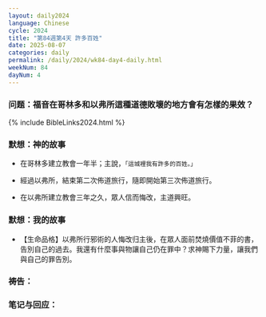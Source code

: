 ```yaml
---
layout: daily2024
language: Chinese
cycle: 2024
title: "第84週第4天 許多百姓"
date: 2025-08-07
categories: daily
permalink: /daily/2024/wk84-day4-daily.html
weekNum: 84
dayNum: 4
---
```


### 问题：福音在哥林多和以弗所這種道德敗壞的地方會有怎樣的果效？

{% include BibleLinks2024.html %}

### 默想：神的故事 
+ 在哥林多建立教會一年半；主說，`「這城裡我有許多的百姓。」`

+ 經過以弗所，結束第二次佈道旅行，隨即開始第三次佈道旅行。

+ 在以弗所建立教會三年之久，眾人信而悔改，主道興旺。

### 默想：我的故事
+ 【生命品格】以弗所行邪術的人悔改归主後，在眾人面前焚燒價值不菲的書，告別自己的過去。我還有什麼事與物讓自己仍在罪中？求神賜下力量，讓我們與自己的罪告別。

### 祷告：

### 笔记与回应：
